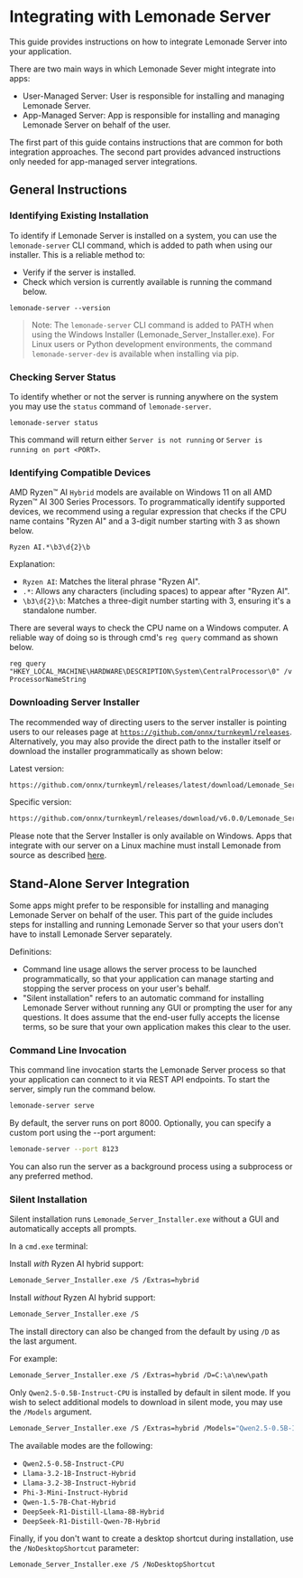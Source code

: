# Integrating with Lemonade Server

This guide provides instructions on how to integrate Lemonade Server into your application.

There are two main ways in which Lemonade Sever might integrate into apps:
* User-Managed Server: User is responsible for installing and managing Lemonade Server.
* App-Managed Server: App is responsible for installing and managing Lemonade Server on behalf of the user.

The first part of this guide contains instructions that are common for both integration approaches. The second part provides advanced instructions only needed for app-managed server integrations.

## General Instructions

### Identifying Existing Installation

To identify if Lemonade Server is installed on a system, you can use the `lemonade-server` CLI command, which is added to path when using our installer. This is a reliable method to: 
- Verify if the server is installed.
- Check which version is currently available is running the command below.

```
lemonade-server --version
```

>Note: The `lemonade-server` CLI command is added to PATH when using the Windows Installer (Lemonade_Server_Installer.exe). For Linux users or Python development environments, the command `lemonade-server-dev` is available when installing via pip.

### Checking Server Status

To identify whether or not the server is running anywhere on the system you may use the `status` command of `lemonade-server`.

```
lemonade-server status
```

This command will return either `Server is not running` or `Server is running on port <PORT>`.

### Identifying Compatible Devices

AMD Ryzen™ AI `Hybrid` models are available on Windows 11 on all AMD Ryzen™ AI 300 Series Processors. To programmatically identify supported devices, we recommend using a regular expression that checks if the CPU name contains "Ryzen AI" and a 3-digit number starting with 3 as shown below.

```
Ryzen AI.*\b3\d{2}\b
```

Explanation:
- `Ryzen AI`: Matches the literal phrase "Ryzen AI".
- `.*`: Allows any characters (including spaces) to appear after "Ryzen AI".
- `\b3\d{2}\b`: Matches a three-digit number starting with 3, ensuring it's a standalone number.

There are several ways to check the CPU name on a Windows computer. A reliable way of doing so is through cmd's `reg query` command as shown below.

```
reg query "HKEY_LOCAL_MACHINE\HARDWARE\DESCRIPTION\System\CentralProcessor\0" /v ProcessorNameString
```

### Downloading Server Installer

The recommended way of directing users to the server installer is pointing users to our releases page at [`https://github.com/onnx/turnkeyml/releases`](https://github.com/onnx/turnkeyml/releases). Alternatively, you may also provide the direct path to the installer itself or download the installer programmatically as shown below:


Latest version:

```bash
https://github.com/onnx/turnkeyml/releases/latest/download/Lemonade_Server_Installer.exe
```

Specific version:

```bash
https://github.com/onnx/turnkeyml/releases/download/v6.0.0/Lemonade_Server_Installer.exe
```

Please note that the Server Installer is only available on Windows. Apps that integrate with our server on a Linux machine must install Lemonade from source as described [here](https://github.com/onnx/turnkeyml/blob/main/docs/lemonade/getting_started.md#from-source-code).

## Stand-Alone Server Integration

Some apps might prefer to be responsible for installing and managing Lemonade Server on behalf of the user. This part of the guide includes steps for installing and running Lemonade Server so that your users don't have to install Lemonade Server separately.

Definitions:
- Command line usage allows the server process to be launched programmatically, so that your application can manage starting and stopping the server process on your user's behalf.
- "Silent installation" refers to an automatic command for installing Lemonade Server without running any GUI or prompting the user for any questions. It does assume that the end-user fully accepts the license terms, so be sure that your own application makes this clear to the user.

### Command Line Invocation

This command line invocation starts the Lemonade Server process so that your application can connect to it via REST API endpoints. To start the server, simply run the command below.

```bash
lemonade-server serve
```

By default, the server runs on port 8000. Optionally, you can specify a custom port using the --port argument:

```bash
lemonade-server --port 8123
```

You can also run the server as a background process using a subprocess or any preferred method.

### Silent Installation

Silent installation runs `Lemonade_Server_Installer.exe` without a GUI and automatically accepts all prompts.

In a `cmd.exe` terminal:

Install *with* Ryzen AI hybrid support: 

```bash
Lemonade_Server_Installer.exe /S /Extras=hybrid
```

Install *without* Ryzen AI hybrid support:

```bash
Lemonade_Server_Installer.exe /S
```

The install directory can also be changed from the default by using `/D` as the last argument. 

For example: 

```bash
Lemonade_Server_Installer.exe /S /Extras=hybrid /D=C:\a\new\path
```

Only `Qwen2.5-0.5B-Instruct-CPU` is installed by default in silent mode. If you wish to select additional models to download in silent mode, you may use the `/Models` argument.

```bash
Lemonade_Server_Installer.exe /S /Extras=hybrid /Models="Qwen2.5-0.5B-Instruct-CPU Llama-3.2-1B-Instruct-Hybrid"
```

The available modes are the following:
* `Qwen2.5-0.5B-Instruct-CPU`
* `Llama-3.2-1B-Instruct-Hybrid`
* `Llama-3.2-3B-Instruct-Hybrid`
* `Phi-3-Mini-Instruct-Hybrid`
* `Qwen-1.5-7B-Chat-Hybrid`
* `DeepSeek-R1-Distill-Llama-8B-Hybrid`
* `DeepSeek-R1-Distill-Qwen-7B-Hybrid`

Finally, if you don't want to create a desktop shortcut during installation, use the `/NoDesktopShortcut` parameter:

```bash
Lemonade_Server_Installer.exe /S /NoDesktopShortcut
```
